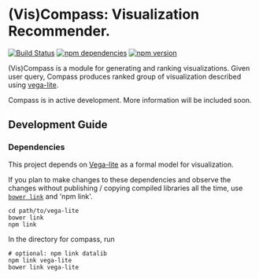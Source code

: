 # (Vis)Compass: Visualization Recommender.

[![Build Status](https://travis-ci.org/vega/compass.svg)](https://travis-ci.org/vega/compass)
[![npm dependencies](https://david-dm.org/vega/compass.svg)](https://www.npmjs.com/package/viscompass)
[![npm version](https://img.shields.io/npm/v/viscompass.svg)](https://www.npmjs.com/package/viscompass)

(Vis)Compass is a module for generating and ranking visualizations. Given user
query, Compass produces ranked group of visualization described using
[vega-lite](http://github.com/vega/vega-lite).

Compass is in active development.  More information will be included soon.

## Development Guide

### Dependencies

This project depends on [Vega-lite](https://github.com/vega/vega-lite) as a formal model for visualization.

If you plan to make changes to these dependencies and observe the changes without publishing / copying compiled libraries all the time, use [`bower link`](https://oncletom.io/2013/live-development-bower-component/) and 'npm link'.

```
cd path/to/vega-lite
bower link
npm link
```

In the directory for compass, run

```
# optional: npm link datalib
npm link vega-lite
bower link vega-lite
```
